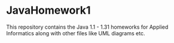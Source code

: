# JavaHomework1
This repository contains the Java 1.1 - 1.31 homeworks for Applied Informatics along with other files like UML diagrams etc.
